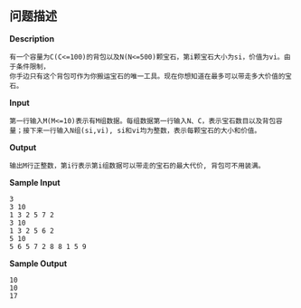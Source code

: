 ## 问题描述

**Description**

```
有一个容量为C(C<=100)的背包以及N(N<=500)颗宝石，第i颗宝石大小为si，价值为vi。由于条件限制，
你手边只有这个背包可作为你搬运宝石的唯一工具。现在你想知道在最多可以带走多大价值的宝石。
```

**Input**

```
第一行输入M(M<=10)表示有M组数据。每组数据第一行输入N、C，表示宝石数目以及背包容
量；接下来一行输入N组(si,vi), si和vi均为整数，表示每颗宝石的大小和价值。
```

**Output**

```
输出M行正整数，第i行表示第i组数据可以带走的宝石的最大代价, 背包可不用装满。
```

**Sample Input**

```
3
3 10
1 3 2 5 7 2
3 10
1 3 2 5 6 2
5 10
5 6 5 7 2 8 8 1 5 9
```

**Sample Output**

```
10
10
17
```